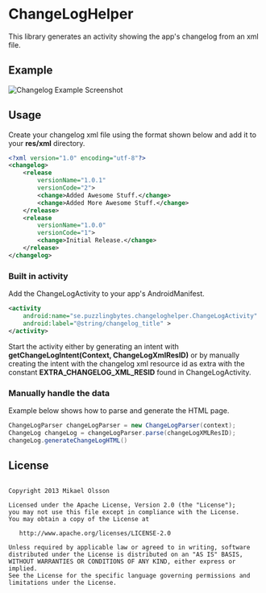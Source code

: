 ChangeLogHelper
===============
This library generates an activity showing the app's changelog from an xml file.

Example
------
![Changelog Example Screenshot][1]


Usage
-----
Create your changelog xml file using the format shown below and add it to your **res/xml** directory.

```xml
<?xml version="1.0" encoding="utf-8"?>
<changelog>
    <release
        versionName="1.0.1"
        versionCode="2">
        <change>Added Awesome Stuff.</change>
        <change>Added More Awesome Stuff.</change>
    </release>
    <release
        versionName="1.0.0"
        versionCode="1">
        <change>Initial Release.</change>
    </release>
</changelog>
```

### Built in activity

Add the ChangeLogActivity to your app's AndroidManifest.

```xml
<activity
    android:name="se.puzzlingbytes.changeloghelper.ChangeLogActivity"
    android:label="@string/changelog_title" >
</activity>
```
Start the activity either by generating an intent with **getChangeLogIntent(Context, ChangeLogXmlResID)** or by manually creating the intent with the changelog xml resource id as extra with the constant **EXTRA_CHANGELOG_XML_RESID** found in ChangeLogActivity.

### Manually handle the data

Example below shows how to parse and generate the HTML page.

```java
ChangeLogParser changeLogParser = new ChangeLogParser(context);
ChangeLog changeLog = changeLogParser.parse(changeLogXMLResID);
changeLog.generateChangeLogHTML()
```

License
-------
<pre><code>
Copyright 2013 Mikael Olsson

Licensed under the Apache License, Version 2.0 (the "License");
you may not use this file except in compliance with the License.
You may obtain a copy of the License at

   http://www.apache.org/licenses/LICENSE-2.0

Unless required by applicable law or agreed to in writing, software
distributed under the License is distributed on an "AS IS" BASIS,
WITHOUT WARRANTIES OR CONDITIONS OF ANY KIND, either express or implied.
See the License for the specific language governing permissions and
limitations under the License.
</code></pre>

[1]: https://raw.github.com/exoit/ChangeLogHelper/master/sample/changelog.png
